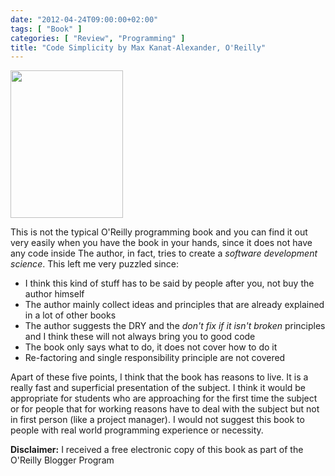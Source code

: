 ```yaml
---
date: "2012-04-24T09:00:00+02:00"
tags: [ "Book" ]
categories: [ "Review", "Programming" ]
title: "Code Simplicity by Max Kanat-Alexander, O'Reilly"
---
```

<img class="alignleft" title="cover" src="http://akamaicovers.oreilly.com/images/9781449313890/cat.gif" alt="" width="180" height="236" />

This is not the typical O'Reilly programming book and you can find it out very easily when you have the book in your hands, since it does not have any code inside
The author, in fact, tries to create a *software development science*.
This left me very puzzled since:

* I think this kind of stuff has to be said by people after you, not buy the author himself
* The author mainly collect ideas and principles that are already explained in a lot of other books
* The author suggests the DRY and the *don't fix if it isn't broken* principles and I think these will not always bring you to good code
* The book only says what to do, it does not cover how to do it
* Re-factoring and single responsibility principle are not covered

Apart of these five points, I think that the book has reasons to live.
It is a really fast and superficial presentation of the subject.
I think it would be appropriate for students who are approaching for the first time the subject or for people that for working reasons have to deal with the subject but not in first person (like a project manager).
I would not suggest this book to people with real world programming experience or necessity.

**Disclaimer:** I received a free electronic copy of this book as part of the O'Reilly Blogger Program
